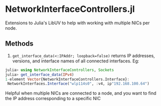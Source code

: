 # NetworkInterfaceControllers.jl
Extensions to Julia's LibUV to help with working with multiple NICs per node.

## Methods

1. `get_interface_data(<:IPAddr; loopback=false)` returns IP addresses, versions, and interface names of all connected interfaces. Eg:
```julia
julia> using NetworkInterfaceControllers, Sockets
julia> get_interface_data(IPv4)
1-element Vector{NetworkInterfaceControllers.Interface}:
 NetworkInterfaces.Interface("wlp114s0", :v4, ip"192.168.100.64")
```
Helpful when multiple NICs are connected to a node, and you want to find the IP address corresponding to a specific NIC
